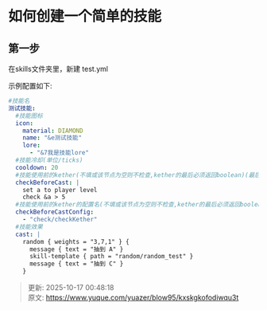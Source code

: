 # 如何创建一个简单的技能

## 第一步
在skills文件夹里，新建 test.yml



示例配置如下:

```yaml
#技能名
测试技能:
  #技能图标
  icon:
    material: DIAMOND
    name: "&e测试技能"
    lore:
      - "&7我是技能lore"
  #技能冷却(单位/ticks)
  cooldown: 20
  #技能使用前的kether(不填或该节点为空则不检查,kether的最后必须返回boolean)(最后为true才允许使用技能)
  checkBeforeCast: |
    set a to player level
    check &a > 5
  #技能使用前的kether的配置名(不填或该节点为空则不检查,kether的最后必须返回boolean)(最后为true才允许使用技能)
  checkBeforeCastConfig:
    - "check/checkKether"
  #技能效果
  cast: |
    random { weights = "3,7,1" } {
      message { text = "抽到 A" }
      skill-template { path = "random/random_test" }
      message { text = "抽到 C" }
    }
```



> 更新: 2025-10-17 00:48:18  
> 原文: <https://www.yuque.com/yuazer/blow95/kxskgkofodiwqu3t>